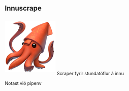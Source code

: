 ## Innuscrape
<img src="squid.png" alt="icon" style="margin: 10px auto;" />
Scraper fyrir stundatöflur á innu

Notast við pipenv
